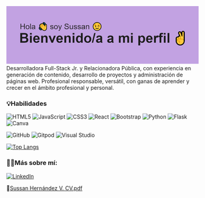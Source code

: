 ![Image text](https://github.com/Sussanara/Sussanara/blob/main/header.png)
Desarrolladora Full-Stack Jr. y Relacionadora Pública, con experiencia en generación de contenido, desarrollo de proyectos y administración de páginas web. Profesional responsable, versátil, con ganas de aprender y crecer en el ámbito profesional y personal.

<h3>💡Habilidades</h3>

![HTML5](https://img.shields.io/badge/html5-%23E34F26.svg?style=for-the-badge&logo=html5&logoColor=white)
![JavaScript](https://img.shields.io/badge/javascript-%23323330.svg?style=for-the-badge&logo=javascript&logoColor=%23F7DF1E)
![CSS3](https://img.shields.io/badge/css3-%231572B6.svg?style=for-the-badge&logo=css3&logoColor=white)
![React](https://img.shields.io/badge/react-%2320232a.svg?style=for-the-badge&logo=react&logoColor=%2361DAFB)
![Bootstrap](https://img.shields.io/badge/bootstrap-%23563D7C.svg?style=for-the-badge&logo=bootstrap&logoColor=white)
![Python](https://img.shields.io/badge/python-3670A0?style=for-the-badge&logo=python&logoColor=ffdd54)
![Flask](https://img.shields.io/badge/flask-%23000.svg?style=for-the-badge&logo=flask&logoColor=white)
![Canva](https://img.shields.io/badge/Canva-%2300C4CC.svg?style=for-the-badge&logo=Canva&logoColor=white)

![GitHub](https://img.shields.io/badge/github-%23121011.svg?style=for-the-badge&logo=github&logoColor=white)
![Gitpod](https://img.shields.io/badge/gitpod-f06611.svg?style=for-the-badge&logo=gitpod&logoColor=white)
![Visual Studio](https://img.shields.io/badge/Visual%20Studio-5C2D91.svg?style=for-the-badge&logo=visual-studio&logoColor=white)

[![Top Langs](https://github-readme-stats.vercel.app/api/top-langs/?username=Sussanara&layout=compact)](https://github.com/sussanara/github-readme-stats)

<h3> 🦸‍♀️Más sobre mí:</h3>

<a href="https://www.linkedin.com/in/sussan-hern%C3%A1ndez-villalobos/" target="_blank"> ![LinkedIn](https://img.shields.io/badge/linkedin-%230077B5.svg?style=for-the-badge&logo=linkedin&logoColor=white)</a>

📃[Sussan Hernández V. CV.pdf](https://github.com/Sussanara/Sussanara/files/9649073/Sussan.Hernandez.V.CV.pdf)
